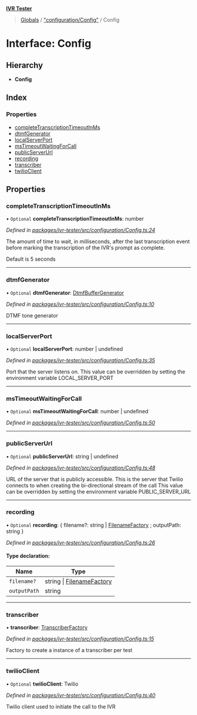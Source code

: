 **[IVR Tester](../README.md)**

> [Globals](../README.md) / ["configuration/Config"](../modules/_configuration_config_.md) / Config

# Interface: Config

## Hierarchy

* **Config**

## Index

### Properties

* [completeTranscriptionTimeoutInMs](_configuration_config_.config.md#completetranscriptiontimeoutinms)
* [dtmfGenerator](_configuration_config_.config.md#dtmfgenerator)
* [localServerPort](_configuration_config_.config.md#localserverport)
* [msTimeoutWaitingForCall](_configuration_config_.config.md#mstimeoutwaitingforcall)
* [publicServerUrl](_configuration_config_.config.md#publicserverurl)
* [recording](_configuration_config_.config.md#recording)
* [transcriber](_configuration_config_.config.md#transcriber)
* [twilioClient](_configuration_config_.config.md#twilioclient)

## Properties

### completeTranscriptionTimeoutInMs

• `Optional` **completeTranscriptionTimeoutInMs**: number

*Defined in [packages/ivr-tester/src/configuration/Config.ts:24](https://github.com/SketchingDev/ivr-tester/blob/2e93db6/packages/ivr-tester/src/configuration/Config.ts#L24)*

The amount of time to wait, in milliseconds, after the last
transcription event before marking the transcription of the
IVR's prompt as complete.

Default is 5 seconds

___

### dtmfGenerator

• `Optional` **dtmfGenerator**: [DtmfBufferGenerator](_call_dtmf_dtmfbuffergenerator_.dtmfbuffergenerator.md)

*Defined in [packages/ivr-tester/src/configuration/Config.ts:10](https://github.com/SketchingDev/ivr-tester/blob/2e93db6/packages/ivr-tester/src/configuration/Config.ts#L10)*

DTMF tone generator

___

### localServerPort

• `Optional` **localServerPort**: number \| undefined

*Defined in [packages/ivr-tester/src/configuration/Config.ts:35](https://github.com/SketchingDev/ivr-tester/blob/2e93db6/packages/ivr-tester/src/configuration/Config.ts#L35)*

Port that the server listens on.
This value can be overridden by setting the environment variable LOCAL_SERVER_PORT

___

### msTimeoutWaitingForCall

• `Optional` **msTimeoutWaitingForCall**: number \| undefined

*Defined in [packages/ivr-tester/src/configuration/Config.ts:50](https://github.com/SketchingDev/ivr-tester/blob/2e93db6/packages/ivr-tester/src/configuration/Config.ts#L50)*

___

### publicServerUrl

• `Optional` **publicServerUrl**: string \| undefined

*Defined in [packages/ivr-tester/src/configuration/Config.ts:48](https://github.com/SketchingDev/ivr-tester/blob/2e93db6/packages/ivr-tester/src/configuration/Config.ts#L48)*

URL of the server that is publicly accessible. This is the
server that Twilio connects to when creating the bi-directional
stream of the call
This value can be overridden by setting the environment variable PUBLIC_SERVER_URL

___

### recording

• `Optional` **recording**: { filename?: string \| [FilenameFactory](../modules/_call_recording_filename_filenamefactory_.md#filenamefactory) ; outputPath: string  }

*Defined in [packages/ivr-tester/src/configuration/Config.ts:26](https://github.com/SketchingDev/ivr-tester/blob/2e93db6/packages/ivr-tester/src/configuration/Config.ts#L26)*

#### Type declaration:

Name | Type |
------ | ------ |
`filename?` | string \| [FilenameFactory](../modules/_call_recording_filename_filenamefactory_.md#filenamefactory) |
`outputPath` | string |

___

### transcriber

•  **transcriber**: [TranscriberFactory](../modules/_call_transcription_plugin_transcriberfactory_.md#transcriberfactory)

*Defined in [packages/ivr-tester/src/configuration/Config.ts:15](https://github.com/SketchingDev/ivr-tester/blob/2e93db6/packages/ivr-tester/src/configuration/Config.ts#L15)*

Factory to create a instance of a transcriber per test

___

### twilioClient

• `Optional` **twilioClient**: Twilio

*Defined in [packages/ivr-tester/src/configuration/Config.ts:40](https://github.com/SketchingDev/ivr-tester/blob/2e93db6/packages/ivr-tester/src/configuration/Config.ts#L40)*

Twilio client used to initiate the call to the IVR

